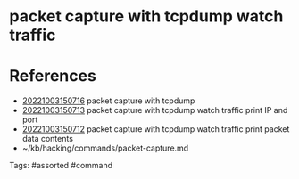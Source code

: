 # packet capture with tcpdump watch traffic

# References
- [20221003150716](/zet/20221003150716/README.md) packet capture with tcpdump
- [20221003150713](/zet/20221003150713/README.md) packet capture with tcpdump watch traffic print IP and port
- [20221003150712](/zet/20221003150712/README.md) packet capture with tcpdump watch traffic print packet data contents
- ~/kb/hacking/commands/packet-capture.md

Tags:
    #assorted #command
